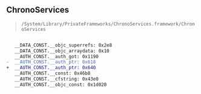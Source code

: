 ## ChronoServices

> `/System/Library/PrivateFrameworks/ChronoServices.framework/ChronoServices`

```diff

   __DATA_CONST.__objc_superrefs: 0x2e8
   __DATA_CONST.__objc_arraydata: 0x10
   __AUTH_CONST.__auth_got: 0x1190
-  __AUTH_CONST.__auth_ptr: 0x618
+  __AUTH_CONST.__auth_ptr: 0x640
   __AUTH_CONST.__const: 0x46b8
   __AUTH_CONST.__cfstring: 0x43e0
   __AUTH_CONST.__objc_const: 0x1d020

```
